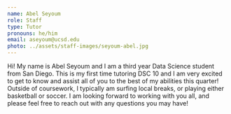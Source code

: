 ```yaml
---
name: Abel Seyoum
role: Staff
type: Tutor
pronouns: he/him
email: aseyoum@ucsd.edu
photo: ../assets/staff-images/seyoum-abel.jpg
---
```

Hi! My name is Abel Seyoum and I am a third year Data Science student from San Diego. This is my first time tutoring DSC 10 and I am very excited to get to know and assist all of you to the best of my abilities this quarter! Outside of coursework, I typically am surfing local breaks, or playing either basketball or soccer. I am looking forward to working with you all, and please feel free to reach out with any questions you may have!